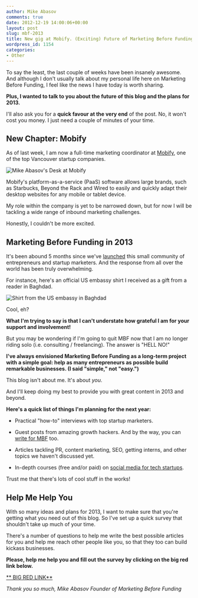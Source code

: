 ```yaml
---
author: Mike Abasov
comments: true
date: 2012-12-19 14:00:06+00:00
layout: post
slug: mbf-2013
title: New gig at Mobify. (Exciting) Future of Marketing Before Funding
wordpress_id: 1154
categories:
- Other
---
```


To say the least, the last couple of weeks have been insanely awesome. And although I don't usually talk about my personal life here on Marketing Before Funding, I feel like the news I have today is worth sharing.

**Plus, I wanted to talk to you about the future of this blog and the plans for 2013.**

I'll also ask you for a **quick favour at the very end** of the post. No, it won't cost you money. I just need a couple of minutes of your time.

<!-- more -->




## New Chapter: Mobify


As of last week, I am now a full-time marketing coordinator at [Mobify](http://mobify.com), one of the top Vancouver startup companies.

![Mike Abasov's Desk at Mobify](/wp-content/uploads/2012/12/2012-12-11-17.37.59-590x590.jpg)

Mobify's platform-as-a-service (PaaS) software allows large brands, such as Starbucks, Beyond the Rack and Wired to easily and quickly adapt their desktop websites for any mobile or tablet device.

My role within the company is yet to be narrowed down, but for now I will be tackling a wide range of inbound marketing challenges.

Honestly, I couldn't be more excited.




## Marketing Before Funding in 2013


It's been abound 5 months since we've [launched](/2012/08/07/startup-marketing-priorities/) this small community of entrepreneurs and startup marketers. And the response from all over the world has been truly overwhelming.

For instance, here's an official US embassy shirt I received as a gift from a reader in Baghdad.

![Shirt from the US embassy in Baghdad ](/wp-content/uploads/2012/12/Screen-Shot-2012-12-18-at-8.08.53-PM-590x322.png)

Cool, eh?

**What I'm trying to say is that I can't understate how grateful I am for your support and involvement!**

But you may be wondering if I'm going to quit MBF now that I am no longer riding solo (i.e. consulting / freelancing). The answer is "HELL NO!"

**I've always envisioned Marketing Before Funding as a long-term project with a simple goal: help as many entrepreneurs as possible build remarkable businesses. (I said "simple," not "easy.")**

This blog isn't about me. It's about _you_.

And I'll keep doing my best to provide you with great content in 2013 and beyond.

**Here's a quick list of things I'm planning for the next year:**



	
  * Practical "how-to" interviews with top startup marketers.

	
  * Guest posts from amazing growth hackers. And by the way, you can [write for MBF](/guest-post/) too.

	
  * Articles tackling PR, content marketing, SEO, getting interns, and other topics we haven't discussed yet.

	
  * In-depth courses (free and/or paid) on [social media for tech startups](/category/social-media/).


Trust me that there's lots of cool stuff in the works!




## Help Me Help You


With so many ideas and plans for 2013, I want to make sure that you're getting what you need out of this blog. So I've set up a quick survey that shouldn't take up much of your time.

There's a number of questions to help me write the best possible articles for you and help me reach other people like you, so that they too can build kickass businesses.

**Please, help me help you and fill out the survey by clicking on the big red link below.**



[**
BIG RED LINK**](https://docs.google.com/a/marketingbeforefunding.com/spreadsheet/viewform?formkey=dFBmVklSUzJGSkpJY0ltZ3YzLXlXR1E6MQ)




_Thank you so much,
Mike Abasov
Founder of Marketing Before Funding_
